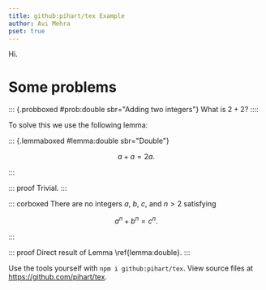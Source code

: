 ```yaml
---
title: github:pihart/tex Example
author: Avi Mehra
pset: true
---
```


Hi.

# Some problems

::: {.probboxed #prob:double sbr="Adding two integers"}
What is $2 + 2$?
::::

To solve this we use the following lemma:

::: {.lemmaboxed #lemma:double sbr="Double"}

$$
a + a = 2a.
$$

:::

::: proof
Trivial.
:::

::: corboxed
There are no integers $a$, $b$, $c$, and $n > 2$ satisfying

$$
a^n + b^n = c^n.
$$

:::

::: proof
Direct result of Lemma \ref{lemma:double}.
:::

Use the tools yourself with `npm i github:pihart/tex`.
View source files at <https://github.com/pihart/tex>.
